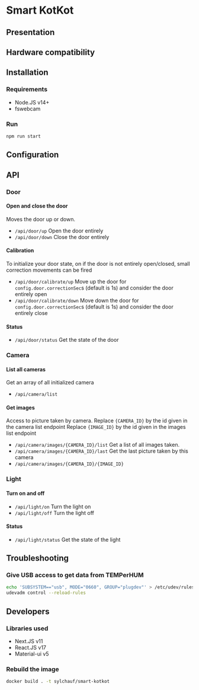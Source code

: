 # Smart KotKot

## Presentation

## Hardware compatibility

## Installation

### Requirements

- Node.JS v14+
- fswebcam

### Run

```bash
npm run start
```

## Configuration

## API

### Door

#### Open and close the door

Moves the door up or down.

- `/api/door/up` Open the door entirely
- `/api/door/down` Close the door entirely

#### Calibration

To initialize your door state, on if the door is not entirely open/closed, small correction movements can be fired

- `/api/door/calibrate/up` Move up the door for `config.door.correctionSec`s (default is 1s) and consider the door entirely open
- `/api/door/calibrate/down` Move down the door for `config.door.correctionSec`s (default is 1s) and consider the door entirely close

#### Status

- `/api/door/status` Get the state of the door

### Camera

#### List all cameras

Get an array of all initialized camera

- `/api/camera/list`

#### Get images

Access to picture taken by camera.
Replace `{CAMERA_ID}` by the id given in the camera list endpoint
Replace `{IMAGE_ID}` by the id given in the images list endpoint

- `/api/camera/images/{CAMERA_ID}/list` Get a list of all images taken.
- `/api/camera/images/{CAMERA_ID}/last` Get the last picture taken by this camera
- `/api/camera/images/{CAMERA_ID}/{IMAGE_ID}`

### Light

#### Turn on and off

- `/api/light/on` Turn the light on
- `/api/light/off` Turn the light off

#### Status

- `/api/light/status` Get the state of the light

## Troubleshooting

### Give USB access to get data from TEMPerHUM

```bash
echo 'SUBSYSTEM=="usb", MODE="0660", GROUP="plugdev"' > /etc/udev/rules.d/00-usb-permissions.rules
udevadm control --reload-rules
```

## Developers

### Libraries used

- Next.JS v11
- React.JS v17
- Material-ui v5

### Rebuild the image

```bash
docker build . -t sylchauf/smart-kotkot
```
